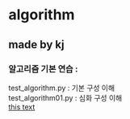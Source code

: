 # algorithm

## made by kj
### 알고리즘 기본 연습 : 
test_algorithm.py : 기본 구성 이해  
test_algorithm01.py : 심화 구성 이해</br>
[this text](./project_desc/README.md) 